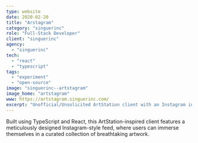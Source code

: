 ```yaml
---
type: website
date: 2020-02-20
title: "Arstagram"
category: "singuerinc"
role: "Full-Stack Developer"
client: "singuerinc"
agency:
  - "singuerinc"
tech:
  - "react"
  - "typescript"
tags:
  - "experiment"
  - "open-source"
image: "singuerinc--artstagram"
image_home: "artstagram"
www: https://artstagram.singuerinc.com/
excerpt: "Unofficial/Unsolicited ArtStation client with an Instagram inspired feed."
---
```


Built using TypeScript and React, this ArtStation-inspired client features a meticulously designed Instagram-style feed, where users can immerse themselves in a curated collection of breathtaking artwork.
